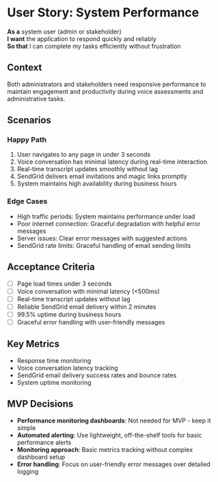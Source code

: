 # User Story: System Performance

**As a** system user (admin or stakeholder)  
**I want** the application to respond quickly and reliably  
**So that** I can complete my tasks efficiently without frustration

## Context
Both administrators and stakeholders need responsive performance to maintain engagement and productivity during voice assessments and administrative tasks.

## Scenarios

### Happy Path
1. User navigates to any page in under 3 seconds
2. Voice conversation has minimal latency during real-time interaction
3. Real-time transcript updates smoothly without lag
4. SendGrid delivers email invitations and magic links promptly
5. System maintains high availability during business hours

### Edge Cases
- High traffic periods: System maintains performance under load
- Poor internet connection: Graceful degradation with helpful error messages
- Server issues: Clear error messages with suggested actions
- SendGrid rate limits: Graceful handling of email sending limits

## Acceptance Criteria
- [ ] Page load times under 3 seconds
- [ ] Voice conversation with minimal latency (<500ms)
- [ ] Real-time transcript updates without lag
- [ ] Reliable SendGrid email delivery within 2 minutes
- [ ] 99.5% uptime during business hours
- [ ] Graceful error handling with user-friendly messages

## Key Metrics
- Response time monitoring
- Voice conversation latency tracking
- SendGrid email delivery success rates and bounce rates
- System uptime monitoring

## MVP Decisions
- **Performance monitoring dashboards**: Not needed for MVP - keep it simple
- **Automated alerting**: Use lightweight, off-the-shelf tools for basic performance alerts
- **Monitoring approach**: Basic metrics tracking without complex dashboard setup
- **Error handling**: Focus on user-friendly error messages over detailed logging
